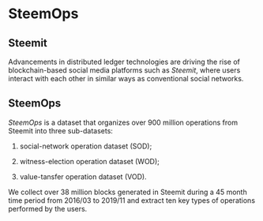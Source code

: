 # SteemOps
## Steemit
Advancements in distributed ledger technologies are driving the rise of blockchain-based social media platforms such as *Steemit*, where users interact with each other in similar ways as conventional social networks. 

## SteemOps
*SteemOps* is a dataset that organizes over 900 million operations from Steemit into three sub-datasets: 

1. social-network operation dataset (SOD); 

2. witness-election operation dataset (WOD); 

3. value-tansfer operation dataset (VOD). 

We collect over 38 million blocks generated in Steemit during a 45 month time period from 2016/03 to 2019/11 and extract ten key types of operations performed by the users.
